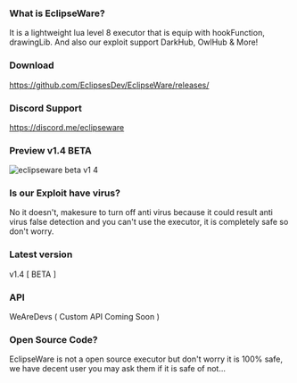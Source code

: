 ### What is EclipseWare?
It is a lightweight lua level 8 executor that is equip with hookFunction, drawingLib.
And also our exploit support DarkHub, OwlHub & More!

### Download
https://github.com/EclipsesDev/EclipseWare/releases/

### Discord Support
https://discord.me/eclipseware

### Preview v1.4 BETA

![eclipseware beta v1 4](https://user-images.githubusercontent.com/99494277/185900591-0e64b229-6a81-4499-a3e1-37d32e8b0a22.png)

### Is our Exploit have virus?
No it doesn't, makesure to turn off anti virus because it could result
anti virus false detection and you can't use the executor, it is completely
safe so don't worry.

### Latest version
v1.4 [ BETA ]

### API
WeAreDevs ( Custom API Coming Soon )

### Open Source Code?
EclipseWare is not a open source executor but don't worry it is 100% safe, we have decent user you may ask them if it is safe of not...
